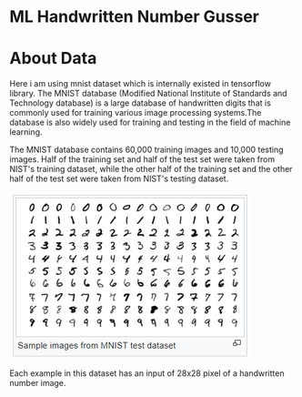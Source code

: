 # ML Handwritten Number Gusser

# About Data
Here i am using mnist dataset which is internally existed in tensorflow library.
The MNIST database (Modified National Institute of Standards and Technology database) is a large database of handwritten digits that is commonly used for training various image processing systems.The database is also widely used for training and testing in the field of machine learning.

The MNIST database contains 60,000 training images and 10,000 testing images. Half of the training set and half of the test set were taken from NIST's training dataset, while the other half of the training set and the other half of the test set were taken from NIST's testing dataset.

![](images/mnist.png)

Each example in this dataset has an input of 28x28 pixel of a handwritten number image.
